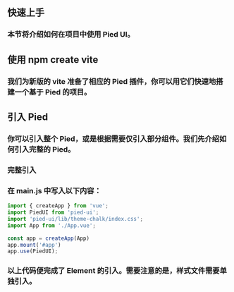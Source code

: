 ## 快速上手
### 本节将介绍如何在项目中使用 Pied UI。
## 使用 npm create vite
### 我们为新版的 vite 准备了相应的 Pied 插件，你可以用它们快速地搭建一个基于 Pied 的项目。
## 引入 Pied
### 你可以引入整个 Pied，或是根据需要仅引入部分组件。我们先介绍如何引入完整的 Pied。

### 完整引入
### 在 main.js 中写入以下内容：

```js
import { createApp } from 'vue';
import PiedUI from 'pied-ui';
import 'pied-ui/lib/theme-chalk/index.css';
import App from './App.vue';

const app = createApp(App)
app.mount('#app')
app.use(PiedUI);
```

### 以上代码便完成了 Element 的引入。需要注意的是，样式文件需要单独引入。